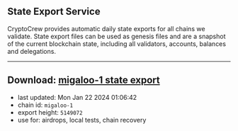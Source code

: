 ## State Export Service
CryptoCrew provides automatic daily state exports for all chains we validate. State export files can be used as genesis files and are a snapshot of the current blockchain state, including all validators, accounts, balances and delegations.

---
**Download: [migaloo-1 state export](https://dl.ccvalidators.com/SERVICE/migaloo/migaloo-1_export_5149072.json)**
---

- last updated: Mon Jan 22 2024 01:06:42
- chain id: `migaloo-1`
- export height: `5149072`
- use for: airdrops, local tests, chain recovery
